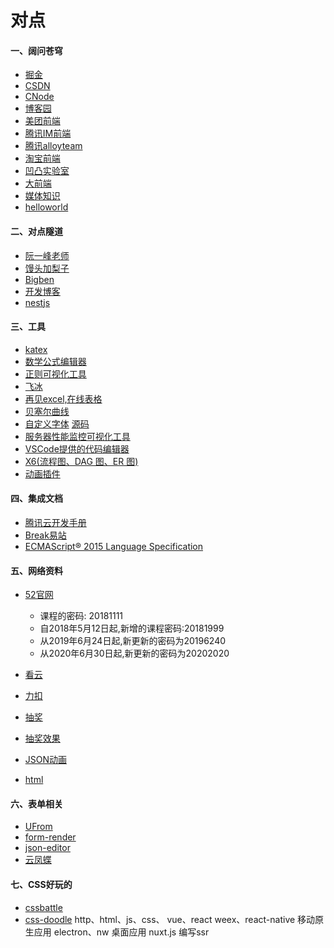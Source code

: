 # 对点

#### 一、阔问苍穹
+ [掘金](https://juejin.im/)
+ [CSDN](https://www.csdn.net/)
+ [CNode](https://cnodejs.org/)
+ [博客园](https://www.cnblogs.com/)
+ [美团前端](https://tech.meituan.com/tags/%E5%89%8D%E7%AB%AF.html)
+ [腾讯IM前端](https://imweb.io/)
+ [腾讯alloyteam](http://www.alloyteam.com/page/0/)
+ [淘宝前端](https://fed.taobao.org/)
+ [凹凸实验室](https://aotu.io/)
+ [大前端](http://www.daqianduan.com/front/javascript)
+ [媒体知识](https://www.yuque.com/webmedia/handbook/video-bit-rate)
+ [helloworld](https://www.helloworld.net/)

#### 二、对点隧道
+ [阮一峰老师](http://www.ruanyifeng.com/home.html)
+ [馒头加梨子](https://www.cnblogs.com/yangzhou33/)
+ [Bigben](https://www.cnblogs.com/bigben0123/)
+ [开发博客](http://caibaojian.com/)
+ [nestjs](https://www.itying.com/nestjs/)

#### 三、工具
+ [katex](https://katex.org/)
+ [数学公式编辑器](http://www.wiris.com/editor/demo/en/developers#mathml-latex)
+ [正则可视化工具](https://jex.im/regulex/#!flags=&re=%5E(a%7Cb)*%3F%24)
+ [飞冰](https://ice.work/)
+ [再见excel,在线表格](https://mengshukeji.gitee.io/luckysheetdocs/zh/)
+ [贝塞尔曲线](https://cubic-bezier.com/#.17,.67,.83,.67)
+ [自定义字体](https://fontello.com/) [源码](https://github.com/fontello/fontello)
+ [服务器性能监控可视化工具](https://grafana.com/grafana/download)
+ [VSCode提供的代码编辑器](https://microsoft.github.io/monaco-editor/)
+ [X6(流程图、DAG 图、ER 图)](https://github.com/antvis/X6)
+ [动画插件](https://www.tweenmax.com.cn/)

#### 四、集成文档
+ [腾讯云开发手册](https://cloud.tencent.com/developer/devdocs)
+ [Break易站](https://www.breakyizhan.com/)
+ [ECMAScript® 2015 Language Specification](https://www.ecma-international.org/ecma-262/6.0/#sec-properties-of-the-date-prototype-object)

#### 五、网络资料

+ [52官网](http://www.52download.cn/wpcourse/)
    - 课程的密码: 20181111
    - 自2018年5月12日起,新增的课程密码:20181999
    - 从2019年6月24日起,新更新的密码为20196240
    - 从2020年6月30日起,新更新的密码为20202020

+ [看云](https://www.kancloud.cn/search?q=javascript)
+ [力扣](https://leetcode-cn.com/)
+ [抽奖](https://github.com/luckdraw)
+ [抽奖效果](https://100px.net/demo/wheel/ymc.html)
+ [JSON动画](http://airbnb.io/lottie/#/web)
+ [html](https://whatwg-cn.github.io/html/)

#### 六、表单相关

+ [UFrom](https://uformjs.org/#/MpI2Ij/dNFzFyTb)
+ [form-render](https://github.com/alibaba/form-render)
+ [json-editor](https://github.com/jdorn/json-editor)
+ [云凤蝶](https://www.yunfengdie.com/doc/dev-guide/package-schema)

#### 七、CSS好玩的

+ [cssbattle](https://cssbattle.dev/)
+ [css-doodle](https://css-doodle.com/)
http、html、js、css、
vue、react
weex、react-native 移动原生应用
electron、nw 桌面应用
nuxt.js 编写ssr
